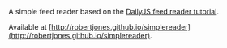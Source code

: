 A simple feed reader based on the [DailyJS feed reader tutorial](http://dailyjs.com/2013/04/11/angularjs-1/).

Available at [http://robertjones.github.io/simplereader](http://robertjones.github.io/simplereader).